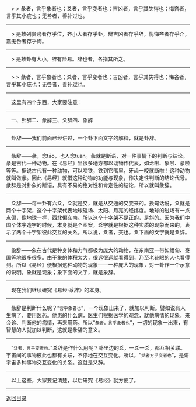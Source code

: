&emsp;> > 彖者，言乎象者也；爻者，言乎变者也；吉凶者，言乎其失得也；悔吝者，言乎其小疵也；无咎者，善补过也。
___
&emsp;> 是故列贵贱者存乎位，齐小大者存乎卦，辨吉凶者存乎辞，忧悔吝者存乎介，震无咎者存乎悔。
___
&emsp;> 是故卦有大小，辞有险易。辞也者，各指其所之。
___
&emsp;> > 彖者，言乎象者也；爻者，言乎变者也；吉凶者，言乎其失得也；悔吝者，言乎其小疵也；无咎者，善补过也。
___
&emsp;这里有四个东西，大家要注意：
___
&emsp;一、卦辞二、彖辞三、爻辞四、象辞
___
&emsp;卦辞——我们前面已经讲过，一个卦下面文字的解释，就是卦辞。
___
&emsp;彖辞——彖，念tāo，也人念tuàn。彖就是断语，对一件事情下的判断与结论。彖是古代一种动物。在《易经》里很多地方都以动物作代表，如龙啦、象啦、彖啦等等。据说古代有一种动物，可以咬铁，铁到它嘴里，牙齿一咬就断啦！这种动物就叫做彖。因此《易经》就借这种动物的功能与现象，作决定性判断的结论代号。彖辞是对卦象的断语，具有不易的绝对性和肯定性的结论，所以就叫彖辞。
___
&emsp;爻辞——每一卦有六爻，爻就是交，就是从交通的交变来的。换句话说，爻就是两个十字架，这个十字架代表地球磁场、太阳、月亮的经纬度。地球的磁场有一点点偏，像地球一样，西北偏东南。所以这个十字架不是正的，是斜的。因为我们中国个体字造字的时候，本身就是个图案，爻字就是根据这种实质的现象而来的，表示了两个十字架彼此交互的关系。所以说，爻者，交也。爻下面的文字就是爻辞。
___
&emsp;象辞——象在古代是种身体和力气都极为庞大的动物，在东南亚一带如缅甸、泰国等地很多很多。由于象的体积太大，很远很远就看得到，乃至老花眼的人也看得到。所以《易经》便根据这种动物的现象——一种庞大的现象，对一卦作一个示意的说明。象就是现象；象下面的文字，就是象辞。
___
&emsp;现在我们继续研究《易经·系辞》的本身。
___
&emsp;彖辞是判断什么呢？“``言乎象者也``”，一个现象出来了，就加以判断。譬如说有人生病了，要用医药。他患的什么病，医生们根据医学的观念，就他病情的现象，来会诊、判断他的病情，再来用药。所以“``彖者，言乎象者也``”，一切的现象一出来，有智慧的人就加以判断，这就是彖辞的意义。
___
&emsp;“``爻者，言乎变者也。``”爻辞是作什么用呢？卦里边的爻，一爻一爻，都互相关联。宇宙间的事物彼此也都有关联，不停地在交互变化。所以，“``爻者方乎变者也``”，是讲宇宙多种事物交互变化的关系。这就是爻辞。
___
&emsp;以上这些，大家要记清楚，以后研究《易经》就方便了。
___
[返回目录](../../master/README.md#目录)